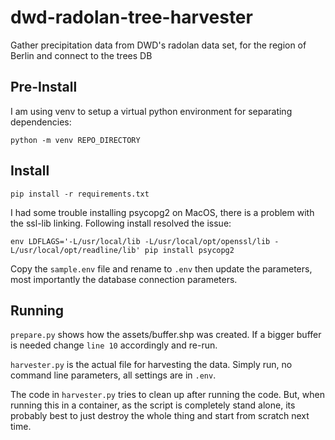 # dwd-radolan-tree-harvester
Gather precipitation data from DWD's radolan data set, for the region of Berlin and connect to the trees DB

## Pre-Install

I am using venv to setup a virtual python environment for separating dependencies:
```
python -m venv REPO_DIRECTORY
```

## Install
```
pip install -r requirements.txt
```

I had some trouble installing psycopg2 on MacOS, there is a problem with the ssl-lib linking. Following install resolved the issue:

```
env LDFLAGS='-L/usr/local/lib -L/usr/local/opt/openssl/lib -L/usr/local/opt/readline/lib' pip install psycopg2
```

Copy the `sample.env` file and rename to `.env` then update the parameters, most importantly the database connection parameters.

## Running

`prepare.py` shows how the assets/buffer.shp was created. If a bigger buffer is needed change `line 10` accordingly and re-run.

`harvester.py` is the actual file for harvesting the data. Simply run, no command line parameters, all settings are in `.env`.

The code in `harvester.py` tries to clean up after running the code. But, when running this in a container, as the script is completely stand alone, its probably best to just destroy the whole thing and start from scratch next time.